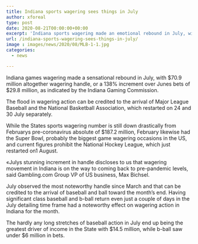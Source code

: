 ```yaml
---
title: Indiana sports wagering sees things in July
author: xforeal 
type: post
date: 2020-08-21T00:00:00+00:00
excerpt: 'Indiana sports wagering made an emotional rebound in July, with $70 '
url: /indiana-sports-wagering-sees-things-in-july/
image : images/news/2020/08/MLB-1-1.jpg
categories:
  - news

---
```

Indiana games wagering made a sensational rebound in July, with $70.9 million altogether wagering handle, or a 138&percnt; increment over Junes bets of $29.8 million, as indicated by the Indiana Gaming Commission. 

The flood in wagering action can be credited to the arrival of Major League Baseball and the National Basketball Association, which restarted on 24 and 30 July separately. 

While the States sports wagering number is still down drastically from Februarys pre-coronavirus absolute of $187.2 million, February likewise had the Super Bowl, probably the biggest game wagering occasions in the US, and current figures prohibit the National Hockey League, which just restarted on1 August. 

&#171;Julys stunning increment in handle discloses to us that wagering movement in Indiana is on the way to coming back to pre-pandemic levels, said Gambling.com Group VP of US business, Max Bichsel. 

July observed the most noteworthy handle since March and that can be credited to the arrival of baseball and ball toward the month&#8217;s end. Having significant class baseball and b-ball return even just a couple of days in the July detailing time frame had a noteworthy effect on wagering action in Indiana for the month. 

The hardly any long stretches of baseball action in July end up being the greatest driver of income in the State with $14.5 million, while b-ball saw under $6 million in bets.